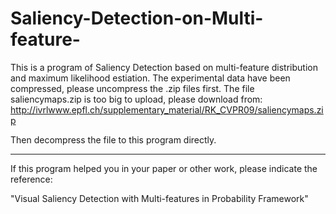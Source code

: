 # Saliency-Detection-on-Multi-feature-
This is a program of Saliency Detection based on multi-feature distribution and maximum likelihood estiation.
The experimental data have been compressed, please uncompress the .zip files first. 
The file saliencymaps.zip is too big to upload, please download from:
http://ivrlwww.epfl.ch/supplementary_material/RK_CVPR09/saliencymaps.zip

Then decompress the file to this program directly.

-------------------------------------------------------------------------------------------------
If this program helped you in your paper or other work, please indicate the reference:

"Visual Saliency Detection with Multi-features in Probability Framework"
